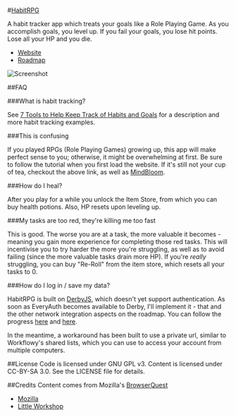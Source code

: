 #[HabitRPG](http://habitrpg.jit.su/)

A habit tracker app which treats your goals like a Role Playing Game. As you accomplish goals, you level up. If you fail your goals, you lose hit points. Lose all your HP and you die.

* [Website](http://habitrpg.jit.su/)
* [Roadmap](https://workflowy.com/shared/cd06313a-7c93-ae5f-ae55-e64cae0556e4/)

![Screenshot](https://img.skitch.com/20120707-daj9pp7g87yg829j61pnpwhff3.jpg "Screenshot")

##FAQ

###What is habit tracking?

See [7 Tools to Help Keep Track of Habits and Goals](http://www.lifehack.org/articles/technology/7-tools-to-help-keep-track-of-habits-and-goals.html) for a description and more habit tracking examples.
  
###This is confusing

If you played RPGs (Role Playing Games) growing up, this app will make perfect sense to you; otherwise, it might be overwhelming at first. Be sure to follow the tutorial when you first load the website. If it's still not your cup of tea, checkout the above link, as well as [MindBloom](https://www.mindbloom.com/).

###How do I heal?

After you play for a while you unlock the Item Store, from which you can buy health potions. Also, HP resets upon leveling up.
  
###My tasks are too red, they're killing me too fast

This is good. The worse you are at a task, the more valuable it becomes - meaning you gain more experience for completing those red tasks. This will incentivise you to try harder the more you're struggling, as well as to avoid failing (since the more valuable tasks drain more HP). If you're *really* struggling, you can buy "Re-Roll" from the item store, which resets all your tasks to 0.
  
###How do I log in / save my data?

HabitRPG is built on [DerbyJS](http://derbyjs.com/), which doesn't yet support authentication. As soon as EveryAuth becomes available to Derby, I'll implement it - that and the other network integration aspects on the roadmap. You can follow the progress [here](https://groups.google.com/forum/?fromgroups#!topic/derbyjs/7U3xvoPWd-g) and [here](https://groups.google.com/forum/?fromgroups#!topic/derbyjs/oyz2JBwo1AQ).

In the meantime, a workaround has been built to use a private url, similar to Workflowy's shared lists, which you can use to access your account from multiple computers.

##License
Code is licensed under GNU GPL v3. Content is licensed under CC-BY-SA 3.0.
See the LICENSE file for details.


##Credits
Content comes from Mozilla's [BrowserQuest](http://browserquest.mozilla.org/) 

* [Mozilla](http://mozilla.org)
* [Little Workshop](http://www.littleworkshop.fr)